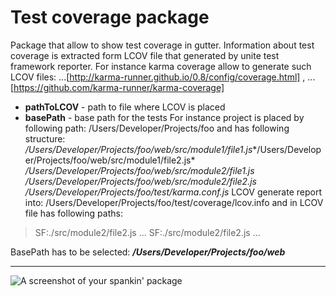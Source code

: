 Test coverage package
=====================

Package that allow to show test coverage in gutter. Information about test coverage is extracted form LCOV file that generated by unite test framework reporter. For instance karma coverage allow to generate such LCOV files: ...[http://karma-runner.github.io/0.8/config/coverage.html] , ...[https://github.com/karma-runner/karma-coverage]

-	**pathToLCOV** - path to file where LCOV is placed
-	**basePath** - base path for the tests For instance project is placed by following path: /Users/Developer/Projects/foo and has following structure: */Users/Developer/Projects/foo/web/src/module1/file1.js**/Users/Developer/Projects/foo/web/src/module1/file2.js* */Users/Developer/Projects/foo/web/src/module2/file1.js* */Users/Developer/Projects/foo/web/src/module2/file2.js* */Users/Developer/Projects/foo/test/karma.conf.js* LCOV generate report into: /Users/Developer/Projects/foo/test/coverage/lcov.info and in LCOV file has following paths:

> SF:./src/module2/file2.js ... SF:./src/module2/file2.js ...

BasePath has to be selected: ***/Users/Developer/Projects/foo/web***

---

![A screenshot of your spankin' package](https://f.cloud.github.com/assets/69169/2290250/c35d867a-a017-11e3-86be-cd7c5bf3ff9b.gif)
